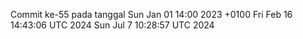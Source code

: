 Commit ke-55 pada tanggal Sun Jan 01 14:00 2023 +0100
Fri Feb 16 14:43:06 UTC 2024
Sun Jul  7 10:28:57 UTC 2024
